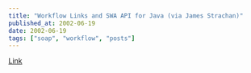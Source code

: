 ```yaml
---
title: "Workflow Links and SWA API for Java (via James Strachan)"
published_at: 2002-06-19
date: 2002-06-19
tags: ["soap", "workflow", "posts"]
---
```

[Link](http://james.weblogger.com/2002/06/13)